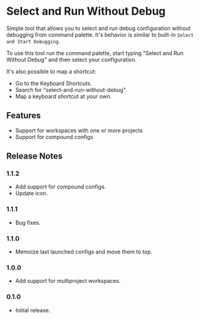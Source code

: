 # Select and Run Without Debug

Simple tool that allows you to select and run debug configuration without debugging from command palette. It's
behavior is similar to built-in `Select and Start Debugging`.

To use this tool run the command palette, start typing "Select and Run Without Debug" and then select your
configuration.

It's also possible to map a shortcut:

- Go to the Keyboard Shortcuts.
- Search for "select-and-run-without-debug".
- Map a keyboard shortcut at your own.

## Features

- Support for workspaces with one or more projects
- Support for compound configs

## Release Notes

### 1.1.2
- Add support for compound configs.
- Update icon.

### 1.1.1
- Bug fixes.

### 1.1.0
- Memoize last launched configs and move them to top.

### 1.0.0
- Add support for multiproject workspaces.

### 0.1.0
- Initial release.

